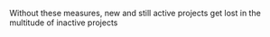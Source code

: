 Without these measures, new and still active projects get lost in the multitude of inactive projects
